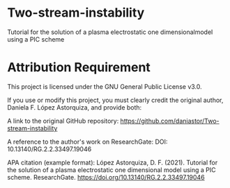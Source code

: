 # Two-stream-instability
Tutorial for the solution of a plasma electrostatic one dimensionalmodel using a PIC scheme


# Attribution Requirement
This project is licensed under the GNU General Public License v3.0.

If you use or modify this project, you must clearly credit the original author, Daniela F. López Astorquiza, and provide both:

A link to the original GitHub repository:
https://github.com/daniastor/Two-stream-instability

A reference to the author's work on ResearchGate:
DOI: 10.13140/RG.2.2.33497.19046

APA citation (example format):
López Astorquiza, D. F. (2021). Tutorial for the solution of a plasma electrostatic one dimensional model using a PIC scheme. ResearchGate. https://doi.org/10.13140/RG.2.2.33497.19046

